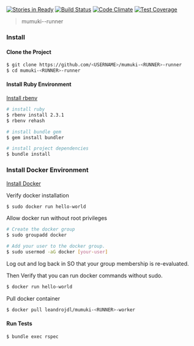 [![Stories in Ready](https://badge.waffle.io/mumuki/mumuki-<RUNNER>-runner.png?label=ready&title=Ready)](https://waffle.io/mumuki/mumuki-<RUNNER>-runner)
[![Build Status](https://travis-ci.org/mumuki/mumuki-<RUNNER>-runner.svg?branch=master)](https://travis-ci.org/mumuki/mumuki-<RUNNER>-runner)
[![Code Climate](https://codeclimate.com/github/mumuki/mumuki-<RUNNER>-runner/badges/gpa.svg)](https://codeclimate.com/github/mumuki/mumuki-<RUNNER>-runner)
[![Test Coverage](https://codeclimate.com/github/mumuki/mumuki-<RUNNER>-runner/badges/coverage.svg)](https://codeclimate.com/github/mumuki/mumuki-<RUNNER>-runner)

> mumuki-<RUNNER>-runner

### Install

#### Clone the Project

```bash
$ git clone https://github.com/<USERNAME>/mumuki-<RUNNER>-runner
$ cd mumuki-<RUNNER>-runner
```

#### Install Ruby Environment

[Install rbenv](https://github.com/rbenv/rbenv#installation)

```bash
# install ruby
$ rbenv install 2.3.1
$ rbenv rehash

# install bundle gem
$ gem install bundler

# install project dependencies
$ bundle install
```

### Install Docker Environment

[Install Docker](https://docs.docker.com/engine/installation/)

Verify docker installation

```bash
$ sudo docker run hello-world
```

Allow docker run without root privileges

```bash
# Create the docker group
$ sudo groupadd docker

# Add your user to the docker group.
$ sudo usermod -aG docker [your-user]
```

Log out and log back in SO that your group membership is re-evaluated.

Then Verify that you can run docker commands without sudo.

```bash
$ docker run hello-world
```

Pull docker container

```bash
$ docker pull leandrojdl/mumuki-<RUNNER>-worker
```

#### Run Tests

```bash
$ bundle exec rspec
```

